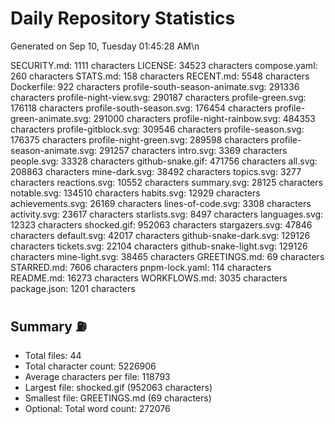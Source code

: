 # Daily Repository Statistics
Generated on Sep 10, Tuesday 01:45:28 AM\n

SECURITY.md: 1111 characters
LICENSE: 34523 characters
compose.yaml: 260 characters
STATS.md: 158 characters
RECENT.md: 5548 characters
Dockerfile: 922 characters
profile-south-season-animate.svg: 291336 characters
profile-night-view.svg: 290187 characters
profile-green.svg: 176118 characters
profile-south-season.svg: 176454 characters
profile-green-animate.svg: 291000 characters
profile-night-rainbow.svg: 484353 characters
profile-gitblock.svg: 309546 characters
profile-season.svg: 176375 characters
profile-night-green.svg: 289598 characters
profile-season-animate.svg: 291257 characters
intro.svg: 3369 characters
people.svg: 33328 characters
github-snake.gif: 471756 characters
all.svg: 208863 characters
mine-dark.svg: 38492 characters
topics.svg: 3277 characters
reactions.svg: 10552 characters
summary.svg: 28125 characters
notable.svg: 134510 characters
habits.svg: 12929 characters
achievements.svg: 26169 characters
lines-of-code.svg: 3308 characters
activity.svg: 23617 characters
starlists.svg: 8497 characters
languages.svg: 12323 characters
shocked.gif: 952063 characters
stargazers.svg: 47846 characters
default.svg: 42017 characters
github-snake-dark.svg: 129126 characters
tickets.svg: 22104 characters
github-snake-light.svg: 129126 characters
mine-light.svg: 38465 characters
GREETINGS.md: 69 characters
STARRED.md: 7606 characters
pnpm-lock.yaml: 114 characters
README.md: 16273 characters
WORKFLOWS.md: 3035 characters
package.json: 1201 characters

## Summary ⛽
- Total files: 44
- Total character count: 5226906
- Average characters per file: 118793
- Largest file: shocked.gif (952063 characters)
- Smallest file: GREETINGS.md (69 characters)
- Optional: Total word count: 272076
